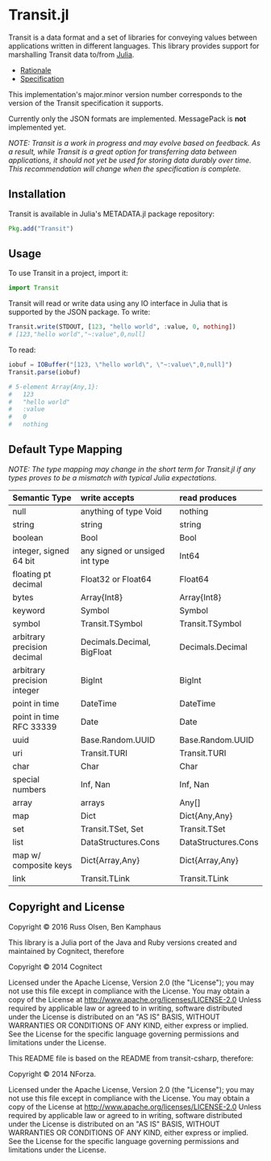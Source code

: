 # Transit.jl

Transit is a data format and a set of libraries for conveying values between applications written in different languages. This library provides support for marshalling Transit data to/from [Julia](http://julialang.org).

* [Rationale](http://blog.cognitect.com/blog/2014/7/22/transit)
* [Specification](http://github.com/cognitect/transit-format)

This implementation's major.minor version number corresponds to the version of the Transit specification it supports.

Currently only the JSON formats are implemented.
MessagePack is **not** implemented yet. 

_NOTE: Transit is a work in progress and may evolve based on feedback. As a result, while Transit is a great option for transferring data between applications, it should not yet be used for storing data durably over time. This recommendation will change when the specification is complete._

## Installation

Transit is available in Julia's METADATA.jl package repository:

```julia
Pkg.add("Transit")
```

## Usage

To use Transit in a project, import it:

```julia
import Transit
```

Transit will read or write data using any IO interface in Julia that is supported
by the JSON package. To write:

```julia
Transit.write(STDOUT, [123, "hello world", :value, 0, nothing])
# [123,"hello world","~:value",0,null]
```

To read:

```julia
iobuf = IOBuffer("[123, \"hello world\", \"~:value\",0,null]")
Transit.parse(iobuf)

# 5-element Array{Any,1}:
#   123             
#   "hello world"
#   :value       
#   0             
#   nothing  
```

## Default Type Mapping

_NOTE: The type mapping may change in the short term for Transit.jl if any types proves to be a mismatch with typical Julia expectations._


| Semantic Type | write accepts | read produces |
|:--------------|:--------------|:--------------|
| null| anything of type Void | nothing |
| string| string | string |
| boolean | Bool | Bool |
| integer, signed 64 bit| any signed or unsiged int type | Int64 |
| floating pt decimal| Float32 or Float64 | Float64 |
| bytes| Array{Int8} | Array{Int8} |
| keyword | Symbol | Symbol |
| symbol | Transit.TSymbol | Transit.TSymbol
| arbitrary precision decimal| Decimals.Decimal, BigFloat | Decimals.Decimal|
| arbitrary precision integer| BigInt | BigInt |
| point in time | DateTime | DateTime |
| point in time RFC 33339 | Date | Date |
| uuid | Base.Random.UUID| Base.Random.UUID|
| uri | Transit.TURI | Transit.TURI |
| char | Char | Char |
| special numbers | Inf, Nan| Inf, Nan
| array | arrays | Any[] |
| map | Dict | Dict{Any,Any} | 
| set |  Transit.TSet, Set | Transit.TSet |
| list | DataStructures.Cons | DataStructures.Cons |
| map w/ composite keys |  Dict{Array,Any} |  Dict{Array,Any} |
| link | Transit.TLink | Transit.TLink |


## Copyright and License
Copyright © 2016 Russ Olsen, Ben Kamphaus

This library is a Julia port of the Java and Ruby versions created and maintained by Cognitect, therefore

Copyright © 2014 Cognitect

Licensed under the Apache License, Version 2.0 (the "License"); you may not use this file except in compliance with the License. You may obtain a copy of the License at
http://www.apache.org/licenses/LICENSE-2.0
Unless required by applicable law or agreed to in writing, software distributed under the License is distributed on an "AS IS" BASIS, WITHOUT WARRANTIES OR CONDITIONS OF ANY KIND, either express or implied. See the License for the specific language governing permissions and limitations under the License.

This README file is based on the README from transit-csharp, therefore:

Copyright © 2014 NForza.

Licensed under the Apache License, Version 2.0 (the "License"); you may not use this file except in compliance with the License. You may obtain a copy of the License at
http://www.apache.org/licenses/LICENSE-2.0
Unless required by applicable law or agreed to in writing, software distributed under the License is distributed on an "AS IS" BASIS, WITHOUT WARRANTIES OR CONDITIONS OF ANY KIND, either express or implied. See the License for the specific language governing permissions and limitations under the License.
